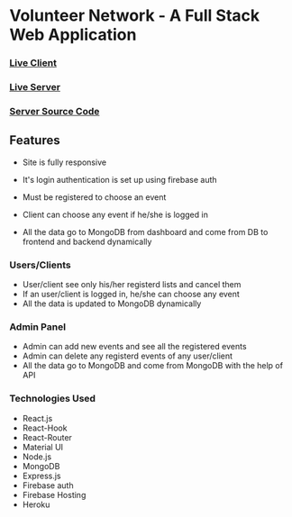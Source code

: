 # Volunteer Network - A Full Stack Web Application

### [Live Client](https://volunteernetwork2020.web.app/)    
### [Live Server](https://arcane-inlet-44879.herokuapp.com/events)    
### [Server Source Code](https://github.com/bdmostafa/volunteer-network-server)

## Features
- Site is fully responsive
- It's login authentication is set up using firebase auth
- Must be registered to choose an event
- Client can choose any event if he/she is logged in

- All the data go to MongoDB from dashboard and come from DB to frontend and backend dynamically

### Users/Clients 
- User/client see only his/her registerd lists and cancel them
- If an user/client is logged in, he/she can choose any event
- All the data is updated to MongoDB dynamically

### Admin Panel
- Admin can add new events and see all the registered events
- Admin can delete any registerd events of any user/client
- All the data go to MongoDB and come from MongoDB with the help of API


### Technologies Used 
- React.js
- React-Hook
- React-Router
- Material UI
- Node.js
- MongoDB
- Express.js
- Firebase auth
- Firebase Hosting
- Heroku